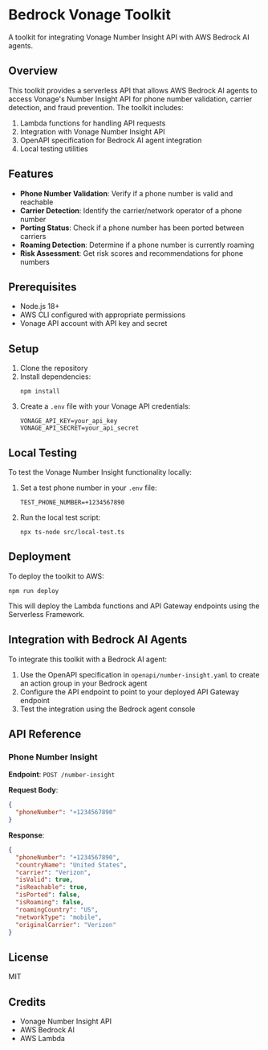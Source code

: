 # Bedrock Vonage Toolkit

A toolkit for integrating Vonage Number Insight API with AWS Bedrock AI agents.

## Overview

This toolkit provides a serverless API that allows AWS Bedrock AI agents to access Vonage's Number Insight API for phone number validation, carrier detection, and fraud prevention. The toolkit includes:

1. Lambda functions for handling API requests
2. Integration with Vonage Number Insight API
3. OpenAPI specification for Bedrock AI agent integration
4. Local testing utilities

## Features

- **Phone Number Validation**: Verify if a phone number is valid and reachable
- **Carrier Detection**: Identify the carrier/network operator of a phone number
- **Porting Status**: Check if a phone number has been ported between carriers
- **Roaming Detection**: Determine if a phone number is currently roaming
- **Risk Assessment**: Get risk scores and recommendations for phone numbers

## Prerequisites

- Node.js 18+
- AWS CLI configured with appropriate permissions
- Vonage API account with API key and secret

## Setup

1. Clone the repository
2. Install dependencies:
   ```
   npm install
   ```
3. Create a `.env` file with your Vonage API credentials:
   ```
   VONAGE_API_KEY=your_api_key
   VONAGE_API_SECRET=your_api_secret
   ```

## Local Testing

To test the Vonage Number Insight functionality locally:

1. Set a test phone number in your `.env` file:
   ```
   TEST_PHONE_NUMBER=+1234567890
   ```
2. Run the local test script:
   ```
   npx ts-node src/local-test.ts
   ```

## Deployment

To deploy the toolkit to AWS:

```
npm run deploy
```

This will deploy the Lambda functions and API Gateway endpoints using the Serverless Framework.

## Integration with Bedrock AI Agents

To integrate this toolkit with a Bedrock AI agent:

1. Use the OpenAPI specification in `openapi/number-insight.yaml` to create an action group in your Bedrock agent
2. Configure the API endpoint to point to your deployed API Gateway endpoint
3. Test the integration using the Bedrock agent console

## API Reference

### Phone Number Insight

**Endpoint**: `POST /number-insight`

**Request Body**:
```json
{
  "phoneNumber": "+1234567890"
}
```

**Response**:
```json
{
  "phoneNumber": "+1234567890",
  "countryName": "United States",
  "carrier": "Verizon",
  "isValid": true,
  "isReachable": true,
  "isPorted": false,
  "isRoaming": false,
  "roamingCountry": "US",
  "networkType": "mobile",
  "originalCarrier": "Verizon"
}
```

## License

MIT

## Credits

- Vonage Number Insight API
- AWS Bedrock AI
- AWS Lambda
